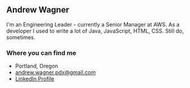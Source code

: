 ## Andrew Wagner
I'm an Engineering Leader - currently a Senior Manager at AWS.  As a developer I used to write a lot of Java, JavaScript, HTML, CSS.  Still do, sometimes.

### Where you can find me
- Portland, Oregon
- [andrew.wagner.pdx@gmail.com](mailto://andrew.wagner.pdx@gmail.com)
- [LinkedIn Profile](www.linkedin.com/in/andrew-wagner-pdx)


